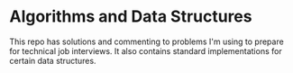 # Algorithms and Data Structures

This repo has solutions and commenting to problems I'm using to prepare for technical job interviews. It also contains standard implementations for certain data structures.

